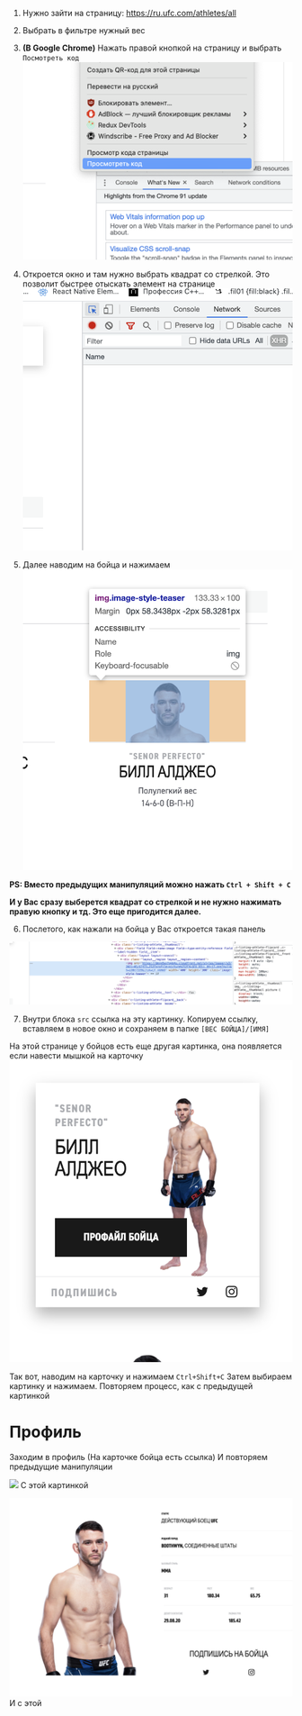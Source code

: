 1. Нужно зайти на страницу: https://ru.ufc.com/athletes/all

2. Выбрать в фильтре нужный вес
3. **(В Google Chrome)** Нажать правой кнопкой на страницу и выбрать `Посмотреть код`
![](images/context.png)
4. Откроется окно и там нужно выбрать квадрат со стрелкой. Это позволит быстрее отыскать элемент на странице
![](images/select-element.png)

5. Далее наводим на бойца и нажимаем
![](images/select-fighter.png)


**PS: Вместо предыдущих манипуляций можно нажать `Ctrl + Shift + C`**

**И у Вас сразу выберется квадрат со стрелкой и не нужно нажимать правую кнопку и тд. **Это еще пригодится далее.****

6. Послетого, как нажали на бойца у Вас откроется такая панель

![](images/code-panel.png)

7. Внутри блока `src` ссылка на эту картинку. Копируем ссылку, вставляем в новое окно и сохраняем в папке
`[ВЕС БОЙЦА]/[ИМЯ]`

На этой странице у бойцов есть еще другая картинка, она появляется если навести мышкой на карточку
![](images/card.png)

Так вот, наводим на карточку и нажимаем `Ctrl+Shift+C`
Затем выбираем картинку и нажимаем. Повторяем процесс, как с предыдущей картинкой

Профиль
=====
Заходим в профиль (На карточке бойца есть ссылка)
И повторяем предыдущие манипуляции

![](images/profile-main.png)
С этой картинкой

![](images/profile-stand.png)
И с этой
